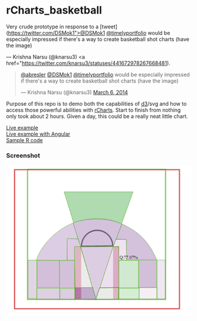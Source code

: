 rCharts_basketball
==================

Very crude prototype in response to a [tweet](https://twitter.com/DSMok1">@DSMok1</a> <a href="https://twitter.com/timelyportfolio">@timelyportfolio</a> would be especially impressed if there&#39;s a way to create basketball shot charts (have the image)</p>&mdash; Krishna Narsu (@knarsu3) <a href="https://twitter.com/knarsu3/statuses/441672978267668481).


<blockquote class="twitter-tweet" lang="en"><p><a href="https://twitter.com/abresler">@abresler</a> <a href="https://twitter.com/DSMok1">@DSMok1</a> <a href="https://twitter.com/timelyportfolio">@timelyportfolio</a> would be especially impressed if there&#39;s a way to create basketball shot charts (have the image)</p>&mdash; Krishna Narsu (@knarsu3) <a href="https://twitter.com/knarsu3/statuses/441672978267668481">March 6, 2014</a></blockquote>
<script async src="//platform.twitter.com/widgets.js" charset="utf-8"></script>


Purpose of this repo is to demo both the capabilities of [d3](http://d3js.org)/svg and how to access those powerful abilities with [rCharts](http://rcharts.io/gallery).  Start to finish from nothing only took about 2 hours.  Given a day, this could be a really neat little chart.

[Live example](http://timelyportfolio.github.io/rCharts_basketball)    
[Live example with Angular](http://timelyportfolio.github.io/rCharts_basketball/index_angular.html)    
[Sample R code](./code.R)    

### Screenshot
![screenshot img](screenshot.png)
